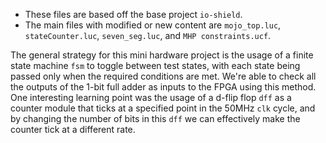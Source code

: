 * These files are based off the base project `io-shield`.
* The main files with modified or new content are `mojo_top.luc`, `stateCounter.luc`, `seven_seg.luc`, and `MHP constraints.ucf`.


The general strategy for this mini hardware project is the usage of a finite state machine `fsm` to toggle between test states, with each state being passed only when the required conditions are met. We're able to check all the outputs of the 1-bit full adder as inputs to the FPGA using this method. One interesting learning point was the usage of a d-flip flop `dff` as a counter module that ticks at a specified point in the 50MHz `clk` cycle, and by changing the number of bits in this `dff` we can effectively make the counter tick at a different rate.

